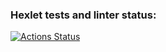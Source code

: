 ### Hexlet tests and linter status:
[![Actions Status](https://github.com/VAN4SH/ansible-project-76/actions/workflows/hexlet-check.yml/badge.svg)](https://github.com/VAN4SH/ansible-project-76/actions)